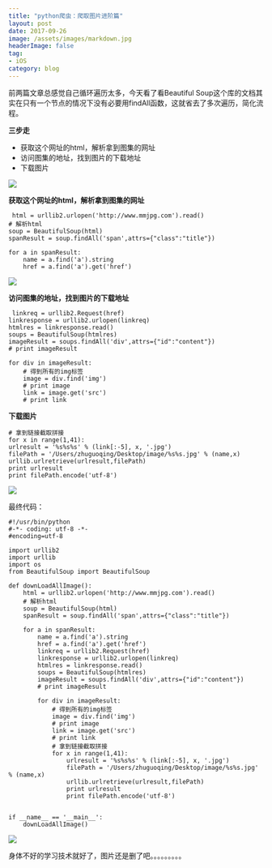 ```yaml
---
title: "python爬虫：爬取图片进阶篇"
layout: post
date: 2017-09-26
image: /assets/images/markdown.jpg
headerImage: false
tag:
- iOS
category: blog
---
```




前两篇文章总感觉自己循环遍历太多，今天看了看Beautiful Soup这个库的文档其实在只有一个节点的情况下没有必要用findAll函数，这就省去了多次遍历，简化流程。

**三步走**

* 获取这个网址的html，解析拿到图集的网址
* 访问图集的地址，找到图片的下载地址
* 下载图片


![](https://ws1.sinaimg.cn/large/9e1008a3ly1fjwzb0180nj20s10kfqi9.jpg)

**获取这个网址的html，解析拿到图集的网址**

	 html = urllib2.urlopen('http://www.mmjpg.com').read()
    # 解析html
    soup = BeautifulSoup(html)
    spanResult = soup.findAll('span',attrs={"class":"title"})
	
    for a in spanResult:
        name = a.find('a').string
        href = a.find('a').get('href')
        


![](https://ws1.sinaimg.cn/large/9e1008a3ly1fjx0zk4s6wj20sc0mnqfy.jpg)

**访问图集的地址，找到图片的下载地址**

	 linkreq = urllib2.Request(href)
    linkresponse = urllib2.urlopen(linkreq)
    htmlres = linkresponse.read()
    soups = BeautifulSoup(htmlres)
    imageResult = soups.findAll('div',attrs={"id":"content"})
    # print imageResult
	
    for div in imageResult:
        # 得到所有的img标签
        image = div.find('img')
        # print image
        link = image.get('src')
        # print link
	
	
**下载图片**


	# 拿到链接截取拼接
	for x in range(1,41):
	urlresult = '%s%s%s' % (link[:-5], x, '.jpg')
	filePath = '/Users/zhuguoqing/Desktop/image/%s%s.jpg' % (name,x)
	urllib.urlretrieve(urlresult,filePath)
	print urlresult
	print filePath.encode('utf-8')
	
	

![](https://ws1.sinaimg.cn/large/9e1008a3ly1fjwzbse6nwg20ac0isx6p.gif)




最终代码：

	#!/usr/bin/python
	#-*- coding: utf-8 -*-
	#encoding=utf-8

	import urllib2
	import urllib
	import os
	from BeautifulSoup import BeautifulSoup
	
	def downLoadAllImage():
	    html = urllib2.urlopen('http://www.mmjpg.com').read()
	    # 解析html
	    soup = BeautifulSoup(html)
	    spanResult = soup.findAll('span',attrs={"class":"title"})
	
	    for a in spanResult:
	        name = a.find('a').string
	        href = a.find('a').get('href')
	        linkreq = urllib2.Request(href)
	        linkresponse = urllib2.urlopen(linkreq)
	        htmlres = linkresponse.read()
	        soups = BeautifulSoup(htmlres)
	        imageResult = soups.findAll('div',attrs={"id":"content"})
	        # print imageResult
	
	        for div in imageResult:
	            # 得到所有的img标签
	            image = div.find('img')
	            # print image
	            link = image.get('src')
	            # print link
	            # 拿到链接截取拼接
	            for x in range(1,41):
	                urlresult = '%s%s%s' % (link[:-5], x, '.jpg')
	                filePath = '/Users/zhuguoqing/Desktop/image/%s%s.jpg' % (name,x)
	                urllib.urlretrieve(urlresult,filePath)
	                print urlresult
	                print filePath.encode('utf-8')
	
	
	if __name__ == '__main__':
	    downLoadAllImage()
	    

![](https://ws1.sinaimg.cn/large/9e1008a3ly1fjx0hsoeezj208v0ew75u.jpg)

身体不好的学习技术就好了，图片还是删了吧。。。。。。。。。